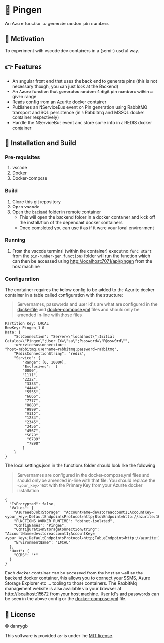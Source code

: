<!-- <p align="right">
  <a href="https://github.com/DannyGB/CodeExampleCompilation/actions/workflows/build.yml">
      <img src="https://github.com/DannyGB/CodeExampleCompilation/actions/workflows/build.yml/badge.svg">
  </a>    
</p> -->

# 🦊 Pingen

An Azure function to generate random pin numbers

## 🚂 Motivation

To experiment with vscode dev containers in a (semi-) useful way.

## 👉 Features

* An angular front end that uses the back end to generate pins (this is not necessary though, you can just look at the Backend)
* An Azure function that generates random 4 digit pin numbers within a given range
* Reads config from an Azurite docker container
* Publishes an NServiceBus event on Pin generation using RabbitMQ transport and SQL persistence (in a Rabbitmq and MSSQL docker container respectively)
* Handle the NServiceBus event and store some info in a REDIS docker container

## 🚀 Installation and Build

### Pre-requisites

1. vscode
2. Docker
3. Docker-compose

### Build

1. Clone this git repository
2. Open vscode
3. Open the `backend` folder in remote container
    * This will open the backend folder in a docker container and kick off the installation of the dependant docker containers
    * Once completed you can use it as if it were your local environment

### Running

1. From the vscode terminal (within the container) executing `func start` from the `pin-number-gen.functions` folder will run the function which can then be accessed using [http://localhost:7071/api/pingen]() from the host machine

### Configuration

The container requires the below config to be added to the Azurite docker container in a table called configuration with the structure:
> Servernames, passwords and user id's are what are configured in the [dockerfile](https://github.com/DannyGB/Pingen/Backend/.devcontainer/Dockerfile) and [docker-compose.yml](https://github.com/DannyGB/Pingen/Backend/.devcontainer/docker-compose.yml) files and should only be amended in-line with those files.

```
Partition Key: LOCAL
RowKey: Pingen_1.0
Data: {    
    "SqlConnection": "Server=\"localhost\";Initial Catalog=\"Pingen\";User Id=\"sa\";Password=\"P@ssw0rd\"",
    "NServiceBusConnection": "host=rabbitmq;username=rabbitmq;password=rabbitmq",
    "RedisConnectionString": "redis",
    "Service": {
        "Range": [0, 10000],
        "Exclusions":  [
        "0000",
        "1111",
        "2222",
         "3333",
         "4444",
         "5555",
         "6666",
         "7777",
         "8888",
         "9999",
         "0123",
         "1234",
         "2345",
         "3456",
         "4567",
         "5678",
          "6789",
          "7890"
        ]
    }
}
```

The local.settings.json in the functions folder should look like the following
> Servernames are configured in the docker-compose.yml files and should only be amended in-line with that file.
> You should replace the `<your_key>` text with the Primary Key from your Azurite docker installation

```
{
  "IsEncrypted": false,
  "Values": {
    "AzureWebJobsStorage": "AccountName=devstoreaccount1;AccountKey=<your_key>;DefaultEndpointsProtocol=http;BlobEndpoint=http://azurite:10000/devstoreaccount1;QueueEndpoint=http://azurite:10001/devstoreaccount1;TableEndpoint=http://azurite:10002/devstoreaccount1;",
    "FUNCTIONS_WORKER_RUNTIME": "dotnet-isolated",
    "ConfigNames": "Pingen",
    "ConfigurationStorageConnectionString": "AccountName=devstoreaccount1;AccountKey=<your_key>;DefaultEndpointsProtocol=http;TableEndpoint=http://azurite:10002/devstoreaccount1;",
    "EnvironmentName": "LOCAL"
  },
  "Host": {
    "CORS": "*"
  }
}
```

Each docker container can be accessed from the host as well as the backend docker container, this allows you to connect your SSMS, Azure Storage Explorer etc ... tooling to those containers. The RabbitMq management website is also available via your browser at [http://localhost:15672]() from your host machine. User Id's and passwords can be seen in the above config or the [docker-compose.yml](https://github.com/DannyGB/Pingen/Backend/.devcontainer/docker-compose.yml) file.

## 📖 License

© dannygb

This software is provided as-is under the [MIT license](https://github.com/DannyGB/Pingen/LICENSE).
